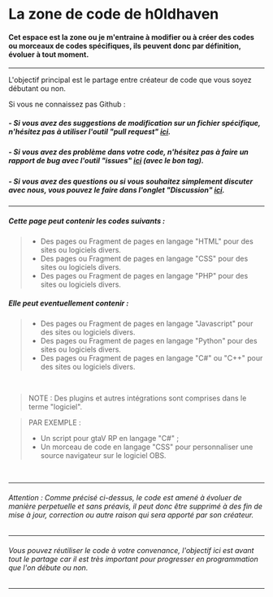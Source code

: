 # La zone de code de h0ldhaven

#### Cet espace est la zone ou je m'entraine à modifier ou à créer des codes ou morceaux de codes spécifiques, ils peuvent donc par définition, évoluer à tout moment.

<hr/>

L'objectif principal est le partage entre créateur de code que vous soyez débutant ou non.

Si vous ne connaissez pas Github :
##### - Si vous avez des suggestions de modification sur un fichier spécifique, n'hésitez pas à utiliser l'outil "pull request" [ici](https://github.com/h0ldhaven/Zone-De-Code/pulls).
##### - Si vous avez des problème dans votre code, n'hésitez pas à faire un rapport de bug avec l'outil "issues" [ici](https://github.com/h0ldhaven/Zone-De-Code/issues) (avec le bon tag).
##### - Si vous avez des questions ou si vous souhaitez simplement discuter avec nous, vous pouvez le faire dans l'onglet "Discussion" [ici](https://github.com/h0ldhaven/Zone-De-Code/discussions).

<hr/>

##### Cette page peut contenir les codes suivants :

> - Des pages ou Fragment de pages en langage "HTML" pour des sites ou logiciels divers.
> - Des pages ou Fragment de pages en langage "CSS" pour des sites ou logiciels divers.
> - Des pages ou Fragment de pages en langage "PHP" pour des sites ou logiciels divers.

##### Elle peut eventuellement contenir :

> - Des pages ou Fragment de pages en langage "Javascript" pour des sites ou logiciels divers.
> - Des pages ou Fragment de pages en langage "Python" pour des sites ou logiciels divers.
> - Des pages ou Fragment de pages en langage "C#" ou "C++" pour des sites ou logiciels divers.

<br/>

> NOTE : Des plugins et autres intégrations sont comprises dans le terme "logiciel". 

> PAR EXEMPLE : 
> - Un script pour gtaV RP en langage "C#" ; 
> - Un morceau de code en langage "CSS" pour personnaliser une source navigateur sur le logiciel OBS.

<br/>
<hr/>

###### Attention : Comme précisé ci-dessus, le code est amené à évoluer de manière perpetuelle et sans préavis, il peut donc être supprimé à des fin de mise à jour, correction ou autre raison qui sera apporté par son créateur.

<hr/>

###### Vous pouvez réutiliser le code à votre convenance, l'objectif ici est avant tout le partage car il est très important pour progresser en programmation que l'on débute ou non.

<hr/>
